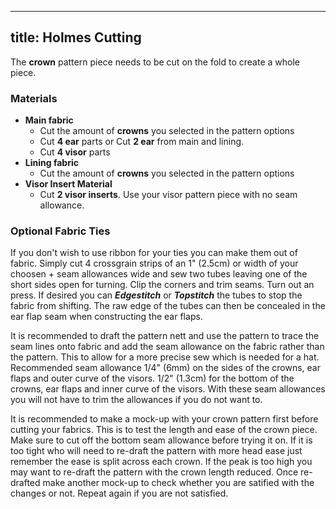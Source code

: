 ***

## title: Holmes Cutting

The **crown** pattern piece needs to be cut on the fold to create a whole piece.

### Materials

*   **Main fabric**
    *   Cut the amount of **crowns** you selected in the pattern options
    *   Cut **4 ear** parts or Cut **2 ear** from main and lining.
    *   Cut **4 visor** parts
*   **Lining fabric**
    *   Cut the amount of **crowns** you selected in the pattern options
*   **Visor Insert Material**
    *   Cut **2 visor inserts**. Use your visor pattern piece with no seam allowance.

### Optional Fabric Ties

If you don't wish to use ribbon for your ties you can make them out of fabric. Simply cut 4 crossgrain strips of an 1" (2.5cm) or width of your choosen + seam allowances wide and sew two tubes leaving one of the short sides open for turning. Clip the corners and trim seams. Turn out an press. If desired you can ***Edgestitch*** or ***Topstitch*** the tubes to stop the fabric from shifting. The raw edge of the tubes can then be concealed in the ear flap seam when constructing the ear flaps.

<Note>

It is recommended to draft the pattern nett and use the pattern to trace the seam lines onto fabric and add the seam allowance on the fabric rather than the pattern. This to allow for a more precise sew which is needed for a hat. Recommended seam allowance 1/4" (6mm) on the sides of the crowns, ear flaps and outer curve of the visors. 1/2" (1.3cm) for the bottom of the crowns, ear flaps and inner curve of the visors. With these seam allowances you will not have to trim the allowances if you do not want to.

</Note>
<Warning>

It is recommended to make a mock-up with your crown pattern first before cutting your fabrics. This is to test the length and ease of the crown piece. Make sure to cut off the bottom seam allowance before trying it on. If it is too tight who will need to re-draft the pattern with more head ease just remember the ease is split across each crown. If the peak is too high you may want to re-draft the pattern with the crown length reduced. Once re-drafted make another mock-up to check whether you are satified with the changes or not. Repeat again if you are not satisfied.

</Warning>
